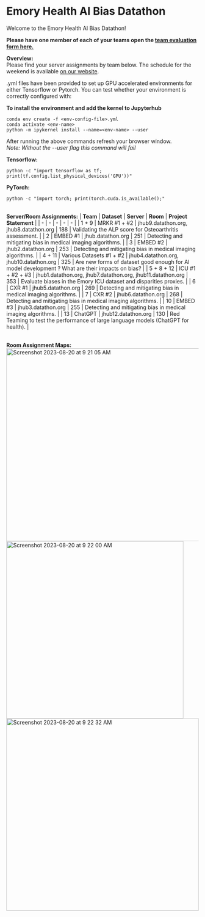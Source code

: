 # Emory Health AI Bias Datathon

Welcome to the Emory Health AI Bias Datathon!

**Please have one member of each of your teams open the [team evaluation form here.](https://forms.office.com/Pages/ResponsePage.aspx?id=nPsE4KSwT0K80DImBtXfOCuduPPkuDJFhKO839_BDgpUQzZWRVNFMFVYT1NTVUVYUVJUWjQ0SEg5Ny4u)**

**Overview:**<br/>
Please find your server assignments by team below. The schedule for the weekend is available [on our website](https://emory.healthdatathon.com). 

.yml files have been provided to set up GPU accelerated environments for either Tensorflow or Pytorch. You can test whether your environment is correctly configured with:

**To install the environment and add the kernel to Jupyterhub**
```
conda env create -f <env-config-file>.yml
conda activate <env-name>
python -m ipykernel install --name=<env-name> --user
```
After running the above commands refresh your browser window.  
*Note: Without the --user flag this command will fail*

**Tensorflow:**
```
python -c "import tensorflow as tf; print(tf.config.list_physical_devices('GPU'))"
```

**PyTorch:**
```
python -c "import torch; print(torch.cuda.is_available();"
```
<br/>**Server/Room Assignments:**
| **Team** | **Dataset** | **Server** | **Room** | **Project Statement** |
| - | - | - | - | - |
| 1 + 9 | MRKR #1 + #2 | jhub9.datathon.org, jhub8.datathon.org | 188 | Validating the ALP score for Osteoarthritis assessment. |
| 2 | EMBED #1 | jhub.datathon.org | 251 | Detecting and mitigating bias in medical imaging algorithms. |
| 3 | EMBED #2 | jhub2.datathon.org | 253 | Detecting and mitigating bias in medical imaging algorithms. |
| 4 + 11 | Various Datasets #1 + #2 | jhub4.datathon.org, jhub10.datathon.org | 325 | Are new forms of dataset good enough for AI model development ? What are their impacts on bias? |
| 5 + 8 + 12 | ICU #1 + #2 + #3 | jhub1.datathon.org, jhub7.datathon.org, jhub11.datathon.org | 353 | Evaluate biases in the Emory ICU dataset and disparities proxies. |
| 6 | CXR #1 | jhub5.datathon.org | 269 | Detecting and mitigating bias in medical imaging algorithms. |
| 7 | CXR #2 | jhub6.datathon.org | 268 | Detecting and mitigating bias in medical imaging algorithms. |
| 10 | EMBED #3 | jhub3.datathon.org | 255 | Detecting and mitigating bias in medical imaging algorithms. |
| 13 | ChatGPT | jhub12.datathon.org | 130 | Red Teaming to test the performance of large language models (ChatGPT for health). |

<br/>**Room Assignment Maps:**<br/>
<img width="505" alt="Screenshot 2023-08-20 at 9 21 05 AM" src="https://github.com/Emory-HITI/datathon/assets/126121645/d37a092a-c905-4f94-99ac-d90d99f60e6a">
<img width="464" alt="Screenshot 2023-08-20 at 9 22 00 AM" src="https://github.com/Emory-HITI/datathon/assets/126121645/415ca0b3-71c3-41f0-b173-3297038e8bd7">
<img width="504" alt="Screenshot 2023-08-20 at 9 22 32 AM" src="https://github.com/Emory-HITI/datathon/assets/126121645/41a60907-03ff-422a-bd1d-5747d06fd7a5">

